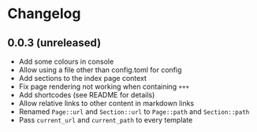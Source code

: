 # Changelog

## 0.0.3 (unreleased)
- Add some colours in console
- Allow using a file other than config.toml for config
- Add sections to the index page context
- Fix page rendering not working when containing `+++`
- Add shortcodes (see README for details)
- Allow relative links to other content in markdown links
- Renamed `Page::url` and `Section::url` to `Page::path` and `Section::path`
- Pass `current_url` and `current_path` to every template
